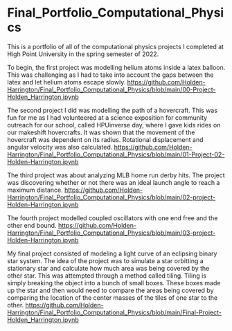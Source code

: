 # Final_Portfolio_Computational_Physics

This is a portfolio of all of the computational physics projects I completed at High Point University in the spring semester of 2022.  

To begin, the first project was modelling helium atoms inside a latex balloon.  This was challenging as I had to take into account the gaps between the latex and let helium atoms escape slowly. <https://github.com/Holden-Harrington/Final_Portfolio_Computational_Physics/blob/main/00-Project-Holden_Harrington.ipynb>

The second project I did was modelling the path of a hovercraft.  This was fun for me as I had volunteered at a science exposition for community outreach for our school, called HPUinverse day, where I gave kids rides on our makeshift hovercrafts.  It was shown that the movement of the hovercraft was dependent on its radius.  Rotational displacement and angular velocity was also calculated. <https://github.com/Holden-Harrington/Final_Portfolio_Computational_Physics/blob/main/01-Project-02-Holden-Harrington.ipynb>

The third project was about analyzing MLB home run derby hits.  The project was discovering whether or not there was an ideal launch angle to reach a maximum distance. <https://github.com/Holden-Harrington/Final_Portfolio_Computational_Physics/blob/main/02-project-Holden-Harrington.ipynb>

The fourth project modelled coupled oscillators with one end free and the other end bound. <https://github.com/Holden-Harrington/Final_Portfolio_Computational_Physics/blob/main/03-project-Holden-Harrington.ipynb>

My final project consisted of modeling a light curve of an eclipsing binary star system.  The idea of the project was to simulate a star orbitting a stationary star and calculate how much area was being covered by the other star.  This was attempted through a method called tiling.  Tiling is simply breaking the object into a bunch of small boxes.  These boxes made up the star and then would need to compare the areas being covered by comparing the location of the center masses of the tiles of one star to the other. <https://github.com/Holden-Harrington/Final_Portfolio_Computational_Physics/blob/main/Final-Project-Holden_Harrington.ipynb>
